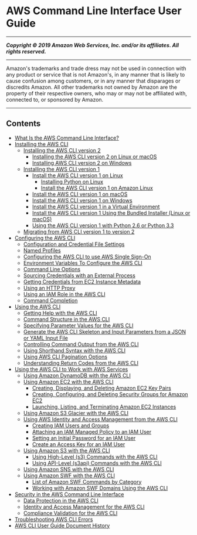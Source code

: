 # AWS Command Line Interface User Guide

-----
*****Copyright &copy; 2019 Amazon Web Services, Inc. and/or its affiliates. All rights reserved.*****

-----
Amazon's trademarks and trade dress may not be used in 
     connection with any product or service that is not Amazon's, 
     in any manner that is likely to cause confusion among customers, 
     or in any manner that disparages or discredits Amazon. All other 
     trademarks not owned by Amazon are the property of their respective
     owners, who may or may not be affiliated with, connected to, or 
     sponsored by Amazon.

-----
## Contents
+ [What Is the AWS Command Line Interface?](cli-chap-welcome.md)
+ [Installing the AWS CLI](cli-chap-install.md)
   + [Installing the AWS CLI version 2](install-cliv2.md)
      + [Installing the AWS CLI version 2 on Linux or macOS](install-cliv2-linux-mac.md)
      + [Installing AWS CLI version 2 on Windows](install-cliv2-windows.md)
   + [Installing the AWS CLI version 1](install-cliv1.md)
      + [Install the AWS CLI version 1 on Linux](install-linux.md)
         + [Installing Python on Linux](install-linux-python.md)
         + [Install the AWS CLI version 1 on Amazon Linux](install-linux-al2017.md)
      + [Install the AWS CLI version 1 on macOS](install-macos.md)
      + [Install the AWS CLI version 1 on Windows](install-windows.md)
      + [Install the AWS CLI version 1 in a Virtual Environment](install-virtualenv.md)
      + [Install the AWS CLI version 1 Using the Bundled Installer (Linux or macOS)](install-bundle.md)
      + [Using the AWS CLI version 1 with Python 2.6 or Python 3.3](deprecate-python-26-33.md)
   + [Migrating from AWS CLI version 1 to version 2](cliv2-migration.md)
+ [Configuring the AWS CLI](cli-chap-configure.md)
   + [Configuration and Credential File Settings](cli-configure-files.md)
   + [Named Profiles](cli-configure-profiles.md)
   + [Configuring the AWS CLI to use AWS Single Sign-On](cli-configure-sso.md)
   + [Environment Variables To Configure the AWS CLI](cli-configure-envvars.md)
   + [Command Line Options](cli-configure-options.md)
   + [Sourcing Credentials with an External Process](cli-configure-sourcing-external.md)
   + [Getting Credentials from EC2 Instance Metadata](cli-configure-metadata.md)
   + [Using an HTTP Proxy](cli-configure-proxy.md)
   + [Using an IAM Role in the AWS CLI](cli-configure-role.md)
   + [Command Completion](cli-configure-completion.md)
+ [Using the AWS CLI](cli-chap-using.md)
   + [Getting Help with the AWS CLI](cli-usage-help.md)
   + [Command Structure in the AWS CLI](cli-usage-commandstructure.md)
   + [Specifying Parameter Values for the AWS CLI](cli-usage-parameters.md)
   + [Generate the AWS CLI Skeleton and Input Parameters from a JSON or YAML Input File](cli-usage-skeleton.md)
   + [Controlling Command Output from the AWS CLI](cli-usage-output.md)
   + [Using Shorthand Syntax with the AWS CLI](cli-usage-shorthand.md)
   + [Using AWS CLI Pagination Options](cli-usage-pagination.md)
   + [Understanding Return Codes from the AWS CLI](cli-usage-returncodes.md)
+ [Using the AWS CLI to Work with AWS Services](cli-chap-services.md)
   + [Using Amazon DynamoDB with the AWS CLI](cli-services-dynamodb.md)
   + [Using Amazon EC2 with the AWS CLI](cli-services-ec2.md)
      + [Creating, Displaying, and Deleting Amazon EC2 Key Pairs](cli-services-ec2-keypairs.md)
      + [Creating, Configuring, and Deleting Security Groups for Amazon EC2](cli-services-ec2-sg.md)
      + [Launching, Listing, and Terminating Amazon EC2 Instances](cli-services-ec2-instances.md)
   + [Using Amazon S3 Glacier with the AWS CLI](cli-services-glacier.md)
   + [Using AWS Identity and Access Management from the AWS CLI](cli-services-iam.md)
      + [Creating IAM Users and Groups](cli-services-iam-new-user-group.md)
      + [Attaching an IAM Managed Policy to an IAM User](cli-services-iam-policy.md)
      + [Setting an Initial Password for an IAM User](cli-services-iam-set-pw.md)
      + [Create an Access Key for an IAM User](cli-services-iam-create-creds.md)
   + [Using Amazon S3 with the AWS CLI](cli-services-s3.md)
      + [Using High-Level (s3) Commands with the AWS CLI](cli-services-s3-commands.md)
      + [Using API-Level (s3api) Commands with the AWS CLI](cli-services-s3-apicommands.md)
   + [Using Amazon SNS with the AWS CLI](cli-services-sns.md)
   + [Using Amazon SWF with the AWS CLI](cli-services-swf.md)
      + [List of Amazon SWF Commands by Category](cli-services-swf-commands.md)
      + [Working with Amazon SWF Domains Using the AWS CLI](cli-services-swf-domains.md)
+ [Security in the AWS Command Line Interface](security.md)
   + [Data Protection in the AWS CLI](data-protection.md)
   + [Identity and Access Management for the AWS CLI](cli-security-iam.md)
   + [Compliance Validation for the AWS CLI](cli-security-compliance-validation.md)
+ [Troubleshooting AWS CLI Errors](cli-chap-troubleshooting.md)
+ [AWS CLI User Guide Document History](document-history.md)